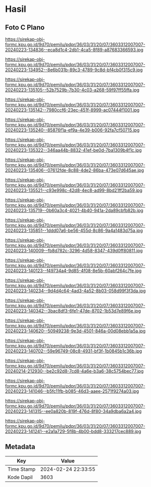 # Hasil

## Foto C Plano

https://sirekap-obj-formc.kpu.go.id/9d70/pemilu/pdpr/36/03/31/20/07/3603312007007-20240223-134836--eca8d1c4-2db1-4ca5-8f89-a87683366593.jpg

https://sirekap-obj-formc.kpu.go.id/9d70/pemilu/pdpr/36/03/31/20/07/3603312007007-20240223-134952--8e6b031b-89c3-4789-9c8d-bf4cb0f315c9.jpg

https://sirekap-obj-formc.kpu.go.id/9d70/pemilu/pdpr/36/03/31/20/07/3603312007007-20240223-135105--52b7529b-7b30-4c03-a268-59f97ff55ffa.jpg

https://sirekap-obj-formc.kpu.go.id/9d70/pemilu/pdpr/36/03/31/20/07/3603312007007-20240223-135142--7980ccf6-23ec-451f-8999-ac07444f1001.jpg

https://sirekap-obj-formc.kpu.go.id/9d70/pemilu/pdpr/36/03/31/20/07/3603312007007-20240223-135240--85876f1a-ef9a-4e39-b006-92fa7cf50715.jpg

https://sirekap-obj-formc.kpu.go.id/9d70/pemilu/pdpr/36/03/31/20/07/3603312007007-20240223-135322--346aa44b-8832-41ef-be0d-7ba1309b4f1c.jpg

https://sirekap-obj-formc.kpu.go.id/9d70/pemilu/pdpr/36/03/31/20/07/3603312007007-20240223-135406--07612fde-8c88-4de2-86ba-473e07d645ae.jpg

https://sirekap-obj-formc.kpu.go.id/9d70/pemilu/pdpr/36/03/31/20/07/3603312007007-20240223-135521--c93e998c-42d8-4ec8-ad99-8bd21ff2ba59.jpg

https://sirekap-obj-formc.kpu.go.id/9d70/pemilu/pdpr/36/03/31/20/07/3603312007007-20240223-135719--0b60a3c4-4021-4b40-941a-2da89cbfb82b.jpg

https://sirekap-obj-formc.kpu.go.id/9d70/pemilu/pdpr/36/03/31/20/07/3603312007007-20240223-135851--1ddd07a6-be56-455d-8c86-9a4a1483d75a.jpg

https://sirekap-obj-formc.kpu.go.id/9d70/pemilu/pdpr/36/03/31/20/07/3603312007007-20240223-140009--fb8d782c-3296-4d58-8347-439d0ff80811.jpg

https://sirekap-obj-formc.kpu.go.id/9d70/pemilu/pdpr/36/03/31/20/07/3603312007007-20240223-140123--f49734a4-9d85-4f08-8e5b-60abf264c7fe.jpg

https://sirekap-obj-formc.kpu.go.id/9d70/pemilu/pdpr/36/03/31/20/07/3603312007007-20240223-140234--9d4d4c64-4ad3-4a52-8b03-058d99f3f3da.jpg

https://sirekap-obj-formc.kpu.go.id/9d70/pemilu/pdpr/36/03/31/20/07/3603312007007-20240223-140342--3bac8df3-6fe1-47de-8702-1b53d7e89f6e.jpg

https://sirekap-obj-formc.kpu.go.id/9d70/pemilu/pdpr/36/03/31/20/07/3603312007007-20240223-140620--50949238-9e3d-4501-846a-00d08ebb1a5a.jpg

https://sirekap-obj-formc.kpu.go.id/9d70/pemilu/pdpr/36/03/31/20/07/3603312007007-20240223-140702--59e96749-08c8-4931-bf3f-1b0845b1c36b.jpg

https://sirekap-obj-formc.kpu.go.id/9d70/pemilu/pdpr/36/03/31/20/07/3603312007007-20240214-212930--be2c92d8-7cd8-4a6e-b3a6-38c5754bec77.jpg

https://sirekap-obj-formc.kpu.go.id/9d70/pemilu/pdpr/36/03/31/20/07/3603312007007-20240223-141046--b5fc11fb-b085-46d3-aaee-2571f9274a03.jpg

https://sirekap-obj-formc.kpu.go.id/9d70/pemilu/pdpr/36/03/31/20/07/3603312007007-20240223-141315--ee0a820b-819f-476d-8f80-34a9dba6a2a4.jpg

https://sirekap-obj-formc.kpu.go.id/9d70/pemilu/pdpr/36/03/31/20/07/3603312007007-20240223-141241--e2a1a729-5f8b-4b00-bdd8-333217cec889.jpg


## Metadata

| Key        | Value               |
| ---------- | ------------------- |
| Time Stamp | 2024-02-24 22:33:55 |
| Kode Dapil | 3603                |



